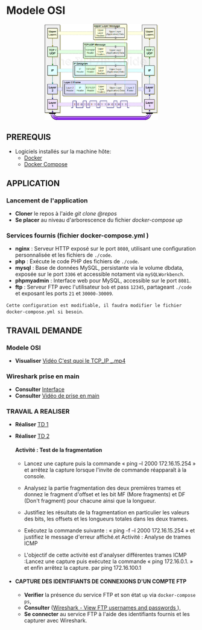 
# Modele OSI 
<p align="center">
<img src="osi.png" alt="Photo de démonstration" width="300">
</p>


## PREREQUIS 
- Logiciels installés sur la machine hôte:
    - [Docker](https://docs.docker.com/install/) 
    - [Docker Compose](https://docs.docker.com/compose/install/)

## APPLICATION 
### Lancement de l'application
- **Cloner** le repos à l'aide *git clone @repos*
- **Se placer** au niveau d'arborescence du fichier *docker-compose up*

### Services fournis (fichier docker-compose.yml )

- **nginx** : Serveur HTTP exposé sur le port `8080`, utilisant une configuration personnalisée et les fichiers de `./code`.
- **php** : Exécute le code PHP des fichiers de `./code`.
- **mysql** : Base de données MySQL, persistante via le volume dbdata, exposée sur le port `3306` et accessible notament via `mySQLWorkbench`.
- **phpmyadmin** : Interface web pour MySQL, accessible sur le port `8081`.
- **ftp** : Serveur FTP avec l'utilisateur `bob` et pass `12345`, partageant `./code` et exposant les ports `21` et `30000-30009`.

`Cette configuration est modifiable, il faudra modifier le fichier docker-compose.yml si besoin`.

 ## TRAVAIL DEMANDE
 ### Modele OSI
 - **Visualiser** [Vidéo C'est quoi le TCP_IP _.mp4](https://drive.google.com/file/d/1YvrVi-OUch4QSDTG2ucONhIHlGuUWi6_/view?usp=sharing)

 ### Wireshark prise en main
 - **Consulter** [Interface](https://www.it-connect.fr/decouverte-de-linterface-de-wireshark/)
 - **Consulter** [Vidéo de prise en main](https://drive.google.com/file/d/13Q2XU9oKv6Eza9brkqgTODV2PSDz-XRr/view?usp=sharing)

 ### TRAVAIL A REALISER 
  - **Réaliser** [TD 1](https://github.com/JR-CIEL-1-RESEAU/OSI/archive/refs/tags/avec_zip.zip)
  - **Réaliser** [TD 2](https://github.com/user-attachments/files/18267633/TD_Sortie_reseau.zip)
    #### Activité : Test de la fragmentation

    - Lancez une capture puis la commande « ping –l 2000 172.16.15.254 » et arrêtez la capture lorsque l'invite de commande réapparaît à la console.

    - Analysez la partie fragmentation des deux premières trames et donnez le fragment d'offset et les bit MF (More fragments) et DF (Don't fragment) pour chacune ainsi que la longueur.

    - Justifiez les résultats de la fragmentation en particulier les valeurs des bits, les offsets et les longueurs totales dans les deux trames.

    - Exécutez la commande suivante : « ping -f –l 2000 172.16.15.254 » et justifiez le message d'erreur affiché.et Activité : Analyse de trames ICMP

    - L'objectif de cette activité est d'analyser différentes trames ICMP :Lancez une capture puis exécutez la commande « ping 172.16.0.1. » et enfin arrêtez la capture. par ping 172.16.100.1

 - ####  **CAPTURE DES IDENTIFIANTS DE CONNEXIONS D'UN COMPTE FTP**
    - **Verifier** la présence du service FTP et son état `up` via `docker-compose ps`,
     - **Consulter** ([Wireshark - View FTP usernames and passwords ](https://www.freekb.net/Article?id=133)),
    - **Se connecter**  au service FTP à l'aide des identifiants fournis et les capturer avec Wireshark.








